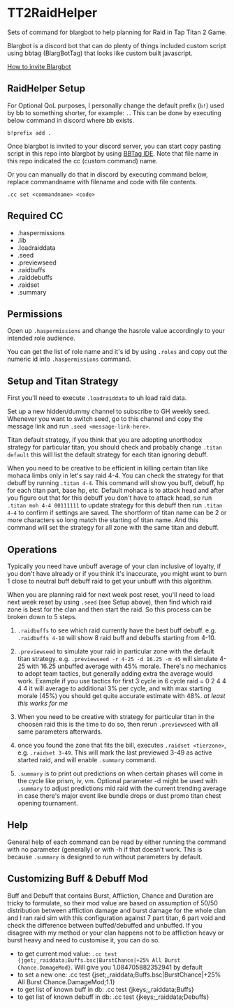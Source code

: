 # TT2RaidHelper

Sets of command for blargbot to help planning for Raid in Tap Titan 2 Game.

Blargbot is a discord bot that can do plenty of things included custom script using bbtag (BlargBotTag) that looks like custom built javascript.

[How to invite Blargbot](https://blargbot.xyz/)

## RaidHelper Setup
For Optional QoL purposes, I personally change the default prefix (`b!`) used by bb to something shorter, for example: `.`. This can be done by executing below command in discord where bb exists.

`b!prefix add .`

Once blargbot is invited to your discord server, you can start copy pasting script in this repo into blargbot by using [BBTag IDE](https://blargbot.xyz/tags/editor). Note that file name in this repo indicated the cc (custom command) name.

Or you can manually do that in discord by executing command below, replace commandname with filename and code with file contents.

`.cc set <commandname> <code>`

## Required CC
- .haspermissions
- .lib
- .loadraiddata
- .seed
- .previewseed
- .raidbuffs
- .raiddebuffs
- .raidset
- .summary

## Permissions
Open up `.haspermissions` and change the hasrole value accordingly to your intended role audience.

You can get the list of role name and it's id by using `.roles` and copy out the numeric id into `.haspermissions` command.

## Setup and Titan Strategy

First you'll need to execute `.loadraiddata` to uh load raid data.

Set up a new hidden/dummy channel to subscribe to GH weekly seed. Whenever you want to switch seed, go to this channel and copy the message link and run `.seed <message-link-here>`.

Titan default strategy, if you think that you are adopting unorthodox strategy for particular titan, you should check and probably change `.titan default` this will list the default strategy for each titan ignoring debuff.

When you need to be creative to be efficient in killing certain titan like mohaca limbs only in let's say raid 4-4. You can check the strategy for that debuff by running `.titan 4-4`. This command will show you buff, debuff, hp for each titan part, base hp, etc. Default mohaca is to attack head and after you figure out that for this debuff you don't have to attack head, so run `.titan moh 4-4 00111111` to update strategy for this debuff then run `.titan 4-4` to confirm if settings are saved. The shortform of titan name can be 2 or more characters so long match the starting of titan name. And this command will set the strategy for all zone with the same titan and debuff.

## Operations

Typically you need have unbuff average of your clan inclusive of loyalty, if you don't have already or if you think it's inaccurate, you might want to burn 1 close to neutral buff debuff raid to get your unbuff with this algorithm. 

When you are planning raid for next week post reset, you'll need to load next week reset by using `.seed` (see Setup above), then find which raid zone is best for the clan and then start the raid. So this process can be broken down to 5 steps.

1. `.raidbuffs` to see which raid currently have the best buff debuff. e.g. `.raidbuffs 4-10` will show 8 raid buff and debuffs starting from 4-10.

2. `.previewseed` to simulate your raid in particular zone with the default titan strategy. e.g. `.previewseed -r 4-25 -d 16.25 -m 45` will simulate 4-25 with 16.25 unbuffed average with 45% morale. There's no mechanics to adopt team tactics, but generally adding extra the average would work. Example if you use tactics for first 3 cycle in 6 cycle raid = 0 2 4 4 4 4 it will average to additional 3% per cycle, and with max starting morale (45%) you should get quite accurate estimate with 48%. *at least this works for me*

3. When you need to be creative with strategy for particular titan in the choosen raid this is the time to do so, then rerun `.previewseed` with all same parameters afterwards.

4. once you found the zone that fits the bill, executes `.raidset <tierzone>`, e.g. `.raidset 3-49`. This will mark the last previewed 3-49 as active started raid, and will enable `.summary` command.

5. `.summary` is to print out predictions on when certain phases will come in the cycle like prism, iv, vm. Optional parameter -d might be used with `.summary` to adjust predictions mid raid with the current trending average in case there's major event like bundle drops or dust promo titan chest opening tournament.

## Help

General help of each command can be read by either running the command with no parameter (generally) or with -h if that doesn't work. This is because `.summary` is designed to run without parameters by default.

## Customizing Buff & Debuff Mod

Buff and Debuff that contains Burst, Affliction, Chance and Duration are tricky to formulate, so their mod value are based on assumption of 50/50 distribution between affliction damage and burst damage for the whole clan and I ran raid sim with this configuration against 7 part titan, 6 part void and check the difference between buffed/debuffed and unbuffed. If you disagree with my method or your clan happens not to be affliction heavy or burst heavy and need to customise it, you can do so.

- to get current mod value: `.cc test {jget;_raiddata;Buffs.bsc|BurstChance|+25% All Burst Chance.DamageMod}`. Will give you 1.084705882352941 by default
- to set a new one: .cc test {jset;_raiddata;Buffs.bsc|BurstChance|+25% All Burst Chance.DamageMod;1.1}
- to get list of known buff in db: .cc test {jkeys;_raiddata;Buffs}
- to get list of known debuff in db: .cc test {jkeys;_raiddata;Debuffs}